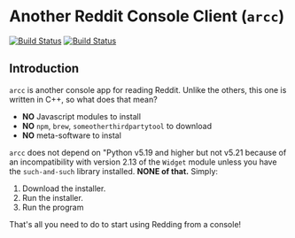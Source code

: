 # Another Reddit Console Client (`arcc`)

[![Build Status][travis-img]][travis]
[![Build Status][appveyor-img]][appveyor]

## Introduction

`arcc` is another console app for reading Reddit. Unlike the others, this one is written in C++, so what does that mean?

* **NO** Javascript modules to install
* **NO** `npm`, `brew`, `someotherthirdpartytool` to download
* **NO** meta-software to instal

`arcc` does not depend on "Python v5.19 and higher but not v5.21 because of an incompatibility with version 2.13 of the `Widget` module unless you have the `such-and-such` library installed. **NONE of that.** Simply:

1. Download the installer.
1. Run the installer.
1. Run the program

That's all you need to do to start using Redding from a console!

[travis-img]: https://travis-ci.org/zethon/arcc.svg?branch=master
[travis]: https://travis-ci.org/zethon/arcc

[appveyor-img]: https://ci.appveyor.com/api/projects/status/goko4jxjkxhmvchq?svg=true
[appveyor]: https://ci.appveyor.com/project/zethon/arcc